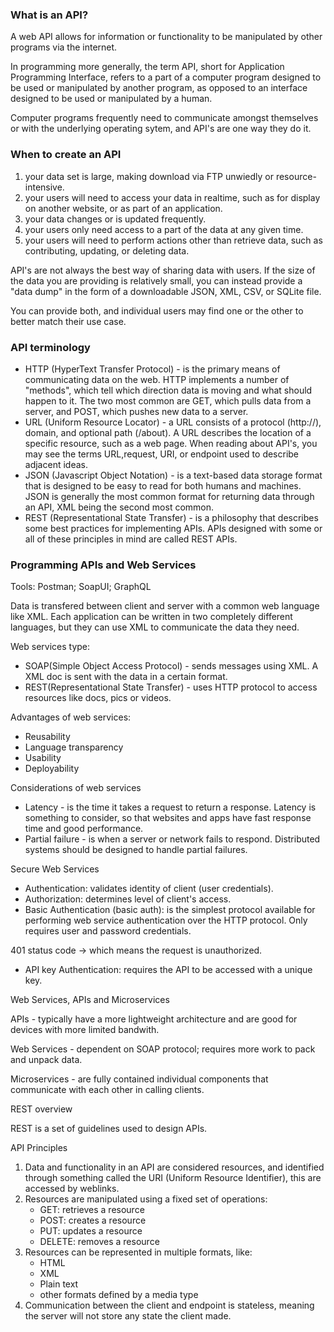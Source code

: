 ### What is an API?

A web API allows for information or functionality to be manipulated by other programs via the internet.

In programming more generally, the term API, short for Application Programming Interface, refers to a part of a computer program designed to be used or manipulated by another program, as opposed to an interface designed to be used or manipulated by a human.

Computer programs frequently need to communicate amongst themselves or with the underlying operating sytem, and API's are one way they do it.

### When to create an API

1.  your data set is large, making download via FTP unwiedly or resource-intensive.
2.  your users will need to access your data in realtime, such as for display on another website, or as part of an application.
3.  your data changes or is updated frequently.
4.  your users only need access to a part of the data at any given time.
5.  your users will need to perform actions other than retrieve data, such as contributing, updating, or deleting data.

API's are not always the best way of sharing data with users. If the size of the data you are providing is relatively small, you can instead provide a "data dump" in the form of a downloadable JSON, XML, CSV, or SQLite file.

You can provide both, and individual users may find one or the other to better match their use case.

### API terminology

-   HTTP (HyperText Transfer Protocol) - is the primary means of communicating data on the web. HTTP implements a number of "methods", which tell which direction data is moving and what should happen to it. The two most common are GET, which pulls data from a server, and POST, which pushes new data to a server.
-   URL (Uniform Resource Locator) - a URL consists of a protocol (http://), domain, and optional path (/about). A URL describes the location of a specific resource, such as a web page. When reading about API's, you may see the terms URL,request, URI, or endpoint used to describe adjacent ideas.
-   JSON (Javascript Object Notation) - is a text-based data storage format that is designed to be easy to read for both humans and machines. JSON is generally the most common format for returning data through an API, XML being the second most common.
-   REST (Representational State Transfer) - is a philosophy that describes some best practices for implementing APIs. APIs designed with some or all of these principles in mind are called REST APIs.

### **Programming APIs and Web Services**

Tools: Postman; SoapUI; GraphQL

Data is transfered between client and server with a common web language like XML. Each application can be written in two completely different languages, but they can use XML to communicate the data they need.

Web services type:

-   SOAP(Simple Object Access Protocol) - sends messages using XML. A XML doc is sent with the data in a certain format.
-   REST(Representational State Transfer) - uses HTTP protocol to access resources like docs, pics or videos.

Advantages of web services:

-   Reusability
-   Language transparency
-   Usability
-   Deployability

Considerations of web services

-   Latency - is the time it takes a request to return a response. Latency is something to consider, so that websites and apps have fast response time and good performance.
-   Partial failure - is when a server or network fails to respond. Distributed systems should be designed to handle partial failures.

Secure Web Services

-   Authentication: validates identity of client (user credentials).
-   Authorization: determines level of client's access.
-   Basic Authentication (basic auth): is the simplest protocol available for performing web service authentication over the HTTP protocol. Only requires user and password credentials.

401 status code → which means the request is unauthorized.

-   API key Authentication: requires the API to be accessed with a unique key.

Web Services, APIs and Microservices

APIs - typically have a more lightweight architecture and are good for devices with more limited bandwith.

Web Services - dependent on SOAP protocol; requires more work to pack and unpack data.

Microservices - are fully contained individual components that communicate with each other in calling clients.

REST overview

REST is a set of guidelines used to design APIs.

API Principles

1.  Data and functionality in an API are considered resources, and identified through something called the URI (Uniform Resource Identifier), this are accessed by weblinks.
2.  Resources are manipulated using a fixed set of operations:
    -   GET: retrieves a resource
    -   POST: creates a resource
    -   PUT: updates a resource
    -   DELETE: removes a resource
3.  Resources can be represented in multiple formats, like:
    -   HTML
    -   XML
    -   Plain text
    -   other formats defined by a media type
4.  Communication between the client and endpoint is stateless, meaning the server will not store any state the client made.